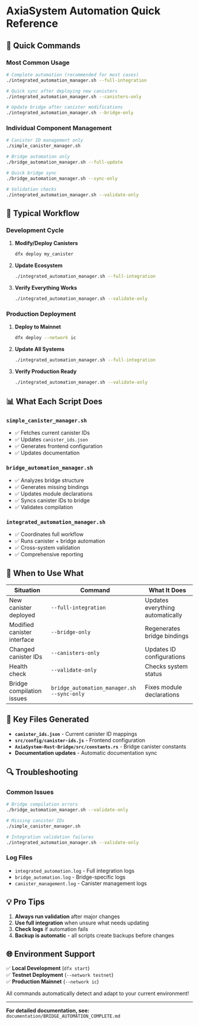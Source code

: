 # AxiaSystem Automation Quick Reference

## 🚀 Quick Commands

### Most Common Usage
```bash
# Complete automation (recommended for most cases)
./integrated_automation_manager.sh --full-integration

# Quick sync after deploying new canisters
./integrated_automation_manager.sh --canisters-only

# Update bridge after canister modifications
./integrated_automation_manager.sh --bridge-only
```

### Individual Component Management
```bash
# Canister ID management only
./simple_canister_manager.sh

# Bridge automation only
./bridge_automation_manager.sh --full-update

# Quick bridge sync
./bridge_automation_manager.sh --sync-only

# Validation checks
./integrated_automation_manager.sh --validate-only
```

## 🔄 Typical Workflow

### Development Cycle
1. **Modify/Deploy Canisters**
   ```bash
   dfx deploy my_canister
   ```

2. **Update Ecosystem**
   ```bash
   ./integrated_automation_manager.sh --full-integration
   ```

3. **Verify Everything Works**
   ```bash
   ./integrated_automation_manager.sh --validate-only
   ```

### Production Deployment
1. **Deploy to Mainnet**
   ```bash
   dfx deploy --network ic
   ```

2. **Update All Systems**
   ```bash
   ./integrated_automation_manager.sh --full-integration
   ```

3. **Verify Production Ready**
   ```bash
   ./integrated_automation_manager.sh --validate-only
   ```

## 📊 What Each Script Does

### `simple_canister_manager.sh`
- ✅ Fetches current canister IDs
- ✅ Updates `canister_ids.json`
- ✅ Generates frontend configuration
- ✅ Updates documentation

### `bridge_automation_manager.sh`
- ✅ Analyzes bridge structure
- ✅ Generates missing bindings
- ✅ Updates module declarations
- ✅ Syncs canister IDs to bridge
- ✅ Validates compilation

### `integrated_automation_manager.sh`
- ✅ Coordinates full workflow
- ✅ Runs canister + bridge automation
- ✅ Cross-system validation
- ✅ Comprehensive reporting

## 🎯 When to Use What

| Situation | Command | What It Does |
|-----------|---------|--------------|
| New canister deployed | `--full-integration` | Updates everything automatically |
| Modified canister interface | `--bridge-only` | Regenerates bridge bindings |
| Changed canister IDs | `--canisters-only` | Updates ID configurations |
| Health check | `--validate-only` | Checks system status |
| Bridge compilation issues | `bridge_automation_manager.sh --sync-only` | Fixes module declarations |

## 📁 Key Files Generated

- **`canister_ids.json`** - Current canister ID mappings
- **`src/config/canister-ids.js`** - Frontend configuration
- **`AxiaSystem-Rust-Bridge/src/constants.rs`** - Bridge canister constants
- **Documentation updates** - Automatic documentation sync

## 🔍 Troubleshooting

### Common Issues
```bash
# Bridge compilation errors
./bridge_automation_manager.sh --validate-only

# Missing canister IDs
./simple_canister_manager.sh

# Integration validation failures
./integrated_automation_manager.sh --validate-only
```

### Log Files
- `integrated_automation.log` - Full integration logs
- `bridge_automation.log` - Bridge-specific logs
- `canister_management.log` - Canister management logs

## 💡 Pro Tips

1. **Always run validation** after major changes
2. **Use full integration** when unsure what needs updating
3. **Check logs** if automation fails
4. **Backup is automatic** - all scripts create backups before changes

## 🌐 Environment Support

✅ **Local Development** (`dfx start`)  
✅ **Testnet Deployment** (`--network testnet`)  
✅ **Production Mainnet** (`--network ic`)  

All commands automatically detect and adapt to your current environment!

---

**For detailed documentation, see:** `documentation/BRIDGE_AUTOMATION_COMPLETE.md`
